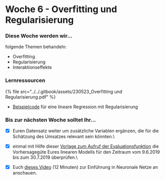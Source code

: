 # Woche 6 - Overfitting und Regularisierung

### Diese Woche werden wir...

folgende Themen behandeln:

* Overfitting
* Regularisierung
* Interaktionseffekte

### Lernressourcen

{% file src="../../.gitbook/assets/230523_Overfitting und Regularisierung.pdf" %}

* [Beispielcode](https://github.com/opencampus-sh/einfuehrung-in-data-science-und-ml/blob/main/Lineare%20Regression/example%20linear%20regression%20with%20regularization.Rmd) für eine lineare Regression mit Regularisierung

### Bis zur nächsten Woche solltet Ihr...

* [x] Euren Datensatz weiter um zusätzliche Variablen ergänzen, die für die Schätzung des Umsatzes relevant sein könnten.\

* [x] einmal mit Hilfe dieser [Vorlage zum Aufruf der Evaluationsfunktion](https://github.com/opencampus-sh/einfuehrung-in-data-science-und-ml/tree/main/mape\_request) die Vorhersagegüte Eures linearen Modells für den Zeitraum vom 9.6.2019 bis zum 30.7.2019 überprüfen.\

* [x] Euch [dieses Video](https://www.youtube.com/watch?v=GvQwE2OhL8I) (12 Minuten) zur Einführung in Neuronale Netze an anschauen.
